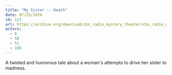 ```yaml
---
title: "My Sister -- Death"
date: 07/25/1974
id: 123
url: https://archive.org/download/cbs_radio_mystery_theater/cbs_radio_mystery_theater-0101-0150.zip/cbs_radio_mystery_theater-0101-0150%2Fcbsrmt_0123_my_sister_death.mp3
actors:
  - 6
  - 58
  - 51
  - 106
---
```

A twisted and humorous tale about a woman's attempts to drive her sister to madness.
